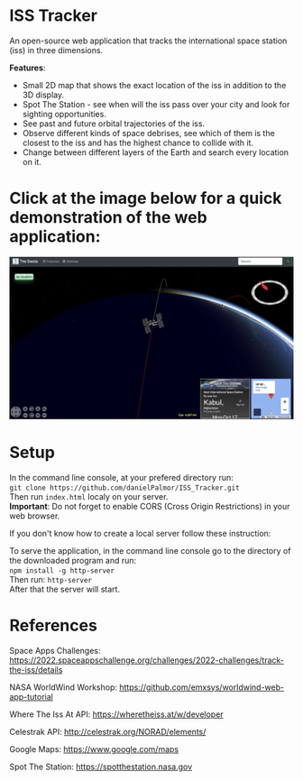 # ISS Tracker

An open-source web application that tracks the international space station (iss) in three dimensions.

**Features**:  
* Small 2D map that shows the exact location of the iss in addition to the 3D display.
* Spot The Station - see when will the iss pass over your city and look for sighting opportunities.  
* See past and future orbital trajectories of the iss.  
* Observe different kinds of space debrises, see which of them is the closest to the iss and has the highest chance to collide with it.  
* Change between different layers of the Earth and search every location on it.  

# **Click at the image below for a quick demonstration of the web application**:  

[![ISS Tracker Demo](/Resources/Images/ISS_Tracker_Video.png)](https://drive.google.com/file/d/1qYFu6mnRhCsatJCxCgRHfZP-FMytmniO/view?usp=sharing)

# Setup

In the command line console, at your prefered directory run:  
`git clone https://github.com/danielPalmor/ISS_Tracker.git`  
Then run `index.html` localy on your server.  
**Important**: Do not forget to enable CORS (Cross Origin Restrictions) in your web browser.

If you don't know how to create a local server follow these instruction:

To serve the application, in the command line console go to the directory of the downloaded program and run:  
`npm install -g http-server`  
Then run: `http-server`  
After that the server will start.

# References

Space Apps Challenges: https://2022.spaceappschallenge.org/challenges/2022-challenges/track-the-iss/details  

NASA WorldWind Workshop: https://github.com/emxsys/worldwind-web-app-tutorial  

Where The Iss At API: https://wheretheiss.at/w/developer  

Celestrak API: http://celestrak.org/NORAD/elements/  

Google Maps: https://www.google.com/maps

Spot The Station: https://spotthestation.nasa.gov



